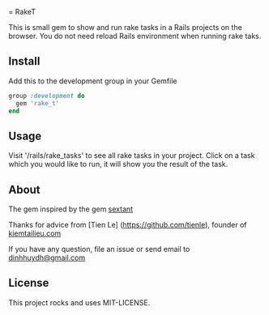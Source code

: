 = RakeT

  This is small gem to show and run rake tasks in a Rails projects on the browser.
  You do not need reload Rails environment when running rake taks.

## Install

Add this to the development group in your Gemfile
```ruby
group :development do
  gem 'rake_t'
end
```

## Usage

Visit '/rails/rake_tasks' to see all rake tasks in your project.
Click on a task which you would like to run, it will show you the result of the task.

## About

The gem inspired by the gem [sextant](https://github.com/schneems/sextant)

Thanks for advice from [Tien Le] (https://github.com/tienle), founder of [kiemtailieu.com](http://kiemtailieu.com)

If you have any question, file an issue or send email to dinhhuydh@gmail.com


## License
This project rocks and uses MIT-LICENSE.
